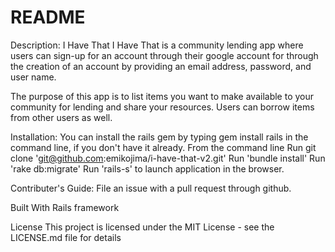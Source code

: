 # README
Description: I Have That
I Have That is a community lending app where users can sign-up for an account through their google account for through the creation of an account by providing an email address, password, and user name.

The purpose of this app is to list items you want to make available to your community for lending and share your resources. Users can borrow items from other users as well.

Installation:
You can install the rails gem by typing gem install rails in the command line, if you don't have it already.
From the command line Run git clone 'git@github.com:emikojima/i-have-that-v2.git'
Run 'bundle install'
Run 'rake db:migrate'
Run 'rails-s' to launch application in the browser.

Contributer's Guide:
File an issue with a pull request through github.

Built With Rails framework

License This project is licensed under the MIT License - see the LICENSE.md file for details
